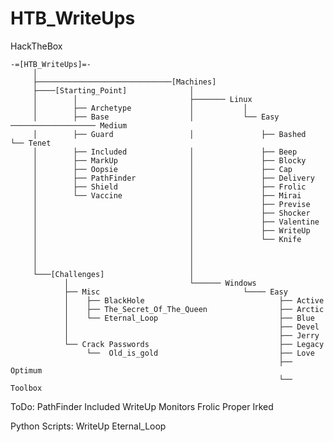 # HTB_WriteUps
HackTheBox

    -=[HTB_WriteUps]=-
         │
         ├──────────────────────────────[Machines]
         ├────[Starting_Point]              │   
         │        │                         ├─────── Linux
         │        ├── Archetype             │           │     
         │        ├── Base                  │           └── Easy ─────────────────── Medium
         │        ├── Guard                 │               ├── Bashed                └── Tenet
         │        ├── Included              │               ├── Beep       
         │        ├── MarkUp                │               ├── Blocky
         │        ├── Oopsie                │               ├── Cap
         │        ├── PathFinder            │               ├── Delivery         
         │        ├── Shield                │               ├── Frolic
         │        └── Vaccine               │               ├── Mirai
         │                                  │               ├── Previse         
         │                                  │               ├── Shocker
         │                                  │               ├── Valentine
         │                                  │               ├── WriteUp 
         │                                  │               └── Knife
         │                                  │           
         │                                  │           
         │                                  │                            
         └───[Challenges]                   │
                │                           └────── Windows
                ├── Misc                                └──── Easy
                │    ├── BlackHole                              ├── Active
                │    ├── The_Secret_Of_The_Queen                ├── Arctic
                │    └── Eternal_Loop                           ├── Blue
                │                                               ├── Devel
                │                                               ├── Jerry
                └── Crack Passwords                             ├── Legacy
                     └──  Old_is_gold                           ├── Love
                                                                ├── Optimum 
                                                                └── Toolbox




ToDo: PathFinder Included WriteUp Monitors Frolic Proper Irked   
      
Python Scripts: WriteUp Eternal_Loop 
      

